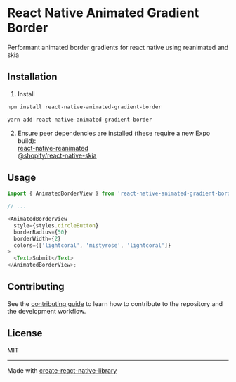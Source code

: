 # React Native Animated Gradient Border

Performant animated border gradients for react native using reanimated and skia

## Installation

1. Install

```sh
npm install react-native-animated-gradient-border
```

```sh
yarn add react-native-animated-gradient-border
```

2. Ensure peer dependencies are installed (these require a new Expo build):  
   [react-native-reanimated](https://docs.swmansion.com/react-native-reanimated/docs/fundamentals/getting-started/)  
   [@shopify/react-native-skia](https://shopify.github.io/react-native-skia/docs/getting-started/installation)

## Usage

```js
import { AnimatedBorderView } from 'react-native-animated-gradient-border';

// ...

<AnimatedBorderView
  style={styles.circleButton}
  borderRadius={50}
  borderWidth={2}
  colors={['lightcoral', 'mistyrose', 'lightcoral']}
>
  <Text>Submit</Text>
</AnimatedBorderView>;
```

## Contributing

See the [contributing guide](CONTRIBUTING.md) to learn how to contribute to the repository and the development workflow.

## License

MIT

---

Made with [create-react-native-library](https://github.com/callstack/react-native-builder-bob)
